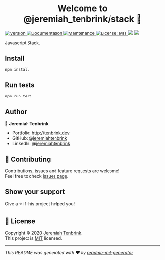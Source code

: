 <h1 align="center">Welcome to @jeremiah_tenbrink/stack 👋</h1>
<p>
  <a href="https://www.npmjs.com/package/@jeremiah_tenbrink/stack" target="_blank">
    <img alt="Version" src="https://img.shields.io/npm/v/@jeremiah_tenbrink/stack.svg">
  </a>
  <a href="&#34;https://jeremiahtenbrink.github.io/queue&#34;" target="_blank">
    <img alt="Documentation" src="https://img.shields.io/badge/documentation-yes-brightgreen.svg" />
  </a>
  <a href="https://github.com/jeremiahtenbrink/stack/graphs/commit-activity" target="_blank">
    <img alt="Maintenance" src="https://img.shields.io/badge/Maintained%3F-yes-green.svg" />
  </a>
  <a href="https://github.com/jeremiahtenbrink/stack/blob/master/LICENSE" target="_blank">
    <img alt="License: MIT" src="https://img.shields.io/github/license/jeremiahtenbrink/stack" />
  </a>
<a href="https://codeclimate.com/github/jeremiahtenbrink/stack/maintainability"><img src="https://api.codeclimate.com/v1/badges/22861f9c6270a507ff6e/maintainability" /></a>
<a href="https://codeclimate.com/github/jeremiahtenbrink/stack/test_coverage"><img src="https://api.codeclimate.com/v1/badges/22861f9c6270a507ff6e/test_coverage" /></a>
</p>


Javascript Stack.

## Install

```sh
npm install
```

## Run tests

```sh
npm run test
```

## Author

👤 **Jeremiah Tenbrink**

* Portfolio: http://tenbrink.dev
* GitHub: [@jeremiahtenbrink](https://github.com/jeremiahtenbrink)
* LinkedIn: [@jeremiahtenbrink](https://linkedin.com/in/jeremiahtenbrink)

## 🤝 Contributing

Contributions, issues and feature requests are welcome!<br />Feel free to check [issues page](https://github.com/jeremiahtenbrink/stack/issues). 

## Show your support

Give a ⭐️ if this project helped you!

## 📝 License

Copyright © 2020 [Jeremiah Tenbrink](https://github.com/jeremiahtenbrink).<br />
This project is [MIT](https://github.com/jeremiahtenbrink/stack/blob/master/LICENSE) licensed.

***
_This README was generated with ❤️ by [readme-md-generator](https://github.com/kefranabg/readme-md-generator)_
